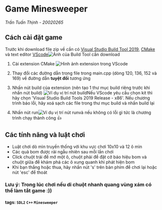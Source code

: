 # Game Minesweeper

_Trần Tuấn Thịnh - 20020265_

## Cách cài đặt game

Trước khi download file zip về cần có [Visual Studio Build Tool 2019](https://visualstudio.microsoft.com/downloads/), [CMake](https://cmake.org/download/) và text editor [VScode](https://code.visualstudio.com/download)![Ảnh của Build Tool cần download](https://i.imgur.com/8RCTWm5.png)

1. Cài extension CMake ![Hình ảnh extension trong VScode](https://i.imgur.com/IVZ5Fh7.png)

2. Thay đổi các đường dẫn trong file trong main.cpp (dòng 120, 136, 152 và 169) về đường dẫn **tuyệt đối** tương ứng
3. Nhấn nút build của extension (nên tạo 1 thư mục build riêng trước khi nhấn nút build) ![Ví dụ vị trí nút build](https://i.imgur.com/KfCrBhu.png)Nếu VScode yêu cầu chọn kit thì hãy chọn 'Visual Studio Build Tools 2019 Release - x86'. Nếu chương trình báo lỗi, hãy xoá sạch các file trong thư mục build và nhấn build lại
4. Nhấn nút run![Ví dụ vị trí nút run](https://i.imgur.com/rZ1tMpo.png)và nếu không có lỗi gì tức là chương trình chạy thành công :+1:

## Các tính năng và luật chơi

- Luật chơi dò mìn truyền thống với khu vực chơi 10x10 và 12 ô mìn
- Các quả bom được rải ngẫu nhiên sau mỗi lần chơi
- Click chuột trái để mở một ô, chuột phải để đặt cờ báo hiệu bom và chuột giữa để khám phá các ô xung quanh khi phát hiện bom
- Khi bạn thắng hoặc thua, hãy nhấn nút 's' trên bàn phím để chơi lại hoặc nút 'esc' để thoát

### Lưu ý: Trong lúc chơi nếu di chuột nhanh quang vùng xám có thể làm tắt game :))

#### tags: `SDL2` `C++` `Minesweeper`
